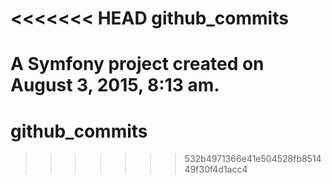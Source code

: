 <<<<<<< HEAD
github_commits
==============

A Symfony project created on August 3, 2015, 8:13 am.
=======
# github_commits
>>>>>>> 532b4971366e41e504528fb851449f30f4d1acc4
